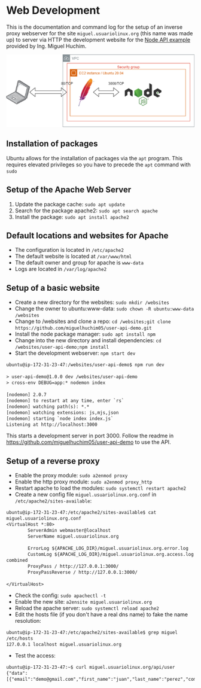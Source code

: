 # Web Development

This is the documentation and command log for the setup of an inverse proxy webserver for the site `miguel.usuariolinux.org` (this name was made up) to server via HTTP the development website for the [Node API example](https://github.com/miguelhuchim05/user-api-demo) provided by Ing. Miguel Huchim.

![Node API via Apache Inverse Proxy](images/Node.API.via.Apache.Inverse.Proxy.png)


## Installation of packages
Ubuntu allows for the installation of packages via the `apt` program. This requires elevated privileges so you have to precede the `apt` command with `sudo`

## Setup of the Apache Web Server
1. Update the package cache: `sudo apt update`
2. Search for the package apache2: `sudo apt search apache`
3. Install the package: `sudo apt install apache2`

## Default locations and websites for Apache
* The configuration is located in `/etc/apache2`
* The default website is located at `/var/www/html`
* The default owner and group for apache is `www-data`
* Logs are located in `/var/log/apache2`

## Setup of a basic website
* Create a new directory for the websites: `sudo mkdir /websites`
* Change the owner to ubuntu:www-data: `sudo chown -R ubuntu:www-data /websites`
* Change to /websites and clone a repo: `cd /websites;git clone https://github.com/miguelhuchim05/user-api-demo.git`
* Install the node package manager: `sudo apt install npm`
* Change into the new directory and install dependencies: `cd /websites/user-api-demo;npm install`
* Start the development webserver: `npm start dev`
```
ubuntu@ip-172-31-23-47:/websites/user-api-demo$ npm run dev

> user-api-demo@1.0.0 dev /websites/user-api-demo
> cross-env DEBUG=app:* nodemon index

[nodemon] 2.0.7
[nodemon] to restart at any time, enter `rs`
[nodemon] watching path(s): *.*
[nodemon] watching extensions: js,mjs,json
[nodemon] starting `node index index.js`
Listening at http://localhost:3000
```
This starts a development server in port 3000. Follow the readme in https://github.com/miguelhuchim05/user-api-demo to use the API.

## Setup of a reverse proxy
* Enable the proxy module: `sudo a2enmod proxy`
* Enable the http proxy module: `sudo a2enmod proxy_http`
* Restart apache to load the modules: `sudo systemctl restart apache2`
* Create a new config file `miguel.usuariolinux.org.conf` in `/etc/apache2/sites-available`:
```
ubuntu@ip-172-31-23-47:/etc/apache2/sites-available$ cat miguel.usuariolinux.org.conf
<VirtualHost *:80>
        ServerAdmin webmaster@localhost
        ServerName miguel.usuariolinux.org

        ErrorLog ${APACHE_LOG_DIR}/miguel.usuariolinux.org.error.log
        CustomLog ${APACHE_LOG_DIR}/miguel.usuariolinux.org.access.log combined
        ProxyPass / http://127.0.0.1:3000/
        ProxyPassReverse / http://127.0.0.1:3000/

</VirtualHost>
```
* Check the config: `sudo apachectl -t`
* Enable the new site: `a2ensite miguel.usuariolinux.org`
* Reload the apache server: `sudo systemctl reload apache2`
* Edit the hosts file (if you don't have a real dns name) to fake the name resolution: 
```
ubuntu@ip-172-31-23-47:/etc/apache2/sites-available$ grep miguel /etc/hosts
127.0.0.1 localhost miguel.usuariolinux.org
```
* Test the access:
```
ubuntu@ip-172-31-23-47:~$ curl miguel.usuariolinux.org/api/user
{"data":[{"email":"demo@gmail.com","first_name":"juan","last_name":"perez","company":"Codemid","id":1}]}
```



